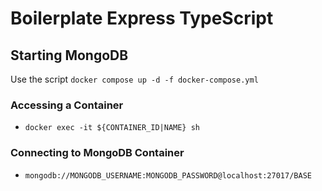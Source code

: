 # Boilerplate Express TypeScript

## Starting MongoDB

Use the script `docker compose up -d -f docker-compose.yml`

### Accessing a Container

- `docker exec -it ${CONTAINER_ID|NAME} sh`

### Connecting to MongoDB Container

- `mongodb://MONGODB_USERNAME:MONGODB_PASSWORD@localhost:27017/BASE`
